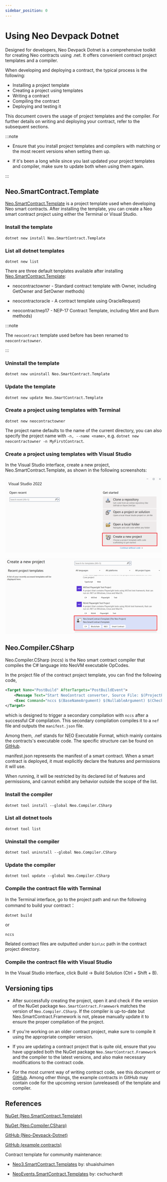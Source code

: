 ```yaml
---
sidebar_position: 0
---
```

# Using Neo Devpack Dotnet

Designed for developers, Neo Devpack Dotnet is a comprehensive toolkit for creating Neo contracts using .net. It offers convenient contract project templates and a compiler. 

When developing and deploying a contract, the typical process is the following: 

- Installing a project template
- Creating a project using templates
- Writing a contract
- Compiling the contract
- Deploying and testing it

This document covers the usage of project templates and the compiler. For further details on writing and deploying your contract, refer to the subsequent sections.

:::note

- Ensure that you install project templates and compilers with matching or the most recent versions when setting them up.

- If it's been a long while since you last updated your project templates and compiler, make sure to update both when using them again.

:::

## Neo.SmartContract.Template

[Neo.SmartContract.Template](https://www.nuget.org/packages/Neo.SmartContract.Template) is a project template used when developing Neo smart contracts. After installing the template, you can create a Neo smart contract project using either the Terminal or Visual Studio.

### Install the template

```
dotnet new install Neo.SmartContract.Template
```

### List all dotnet templates

```
dotnet new list
```

 There are three default templates available after installing [Neo.SmartContract.Template](https://www.nuget.org/packages/Neo.SmartContract.Template): 

- neocontractowner - Standard contract template with Owner, including GetOwner and SetOwner methods)

- neocontractoracle - A contract template using OracleRequest)

- neocontractnep17 - NEP-17 Contract Template, including Mint and Burn methods)

:::note

The `neocontract` template used before has been renamed to `neocontractowner`.

:::

### Uninstall the template

```
dotnet new uninstall Neo.SmartContract.Template
```

### Update the template

```
dotnet new update Neo.SmartContract.Template
```

### Create a project using templates with Terminal

```
dotnet new neocontractowner
```

The project name defaults to the name of the current directory, you can also specify the project name with `-n, --name <name>`, e.g. `dotnet new neocontractowner -n MyFirstContract`.

### Create a project using templates with Visual Studio

In the Visual Studio interface, create a new project, Neo.SmartContract.Template, as shown in the following screenshots:

![](../assets/neo-devpack-dotnet-1.png)

![](../assets/neo-devpack-dotnet-2.png)

## Neo.Compiler.CSharp

Neo.Compiler.CSharp (nccs) is the Neo smart contract compiler that compiles the C# language into NeoVM executable OpCodes.

In the project file of the contract project template, you can find the following code, 


```xml
<Target Name="PostBuild" AfterTargets="PostBuildEvent">
    <Message Text="Start NeoContract converter, Source File: $(ProjectPath)" Importance="high"></Message>
    <Exec Command="nccs $(BaseNameArgument) $(NullableArgument) $(CheckedArgument) $(DebugArgument) &quot;$(ProjectPath)&quot;" />
</Target>
```

which is designed to trigger a secondary compilation with `nccs` after a successful C# compilation. This  secondary compilation compiles it to a `nef` file and outputs the `manifest.json` file.

Among them, .nef stands for NEO Executable Format, which mainly contains the contracts's executable code. The specific structure can be found on [GitHub](https://github.com/neo-project/neo/blob/master/src/Neo/SmartContract/NefFile.cs).

manifest.json represents the manifest of a smart contract. When a smart contract is deployed, it must explicitly declare the features and permissions it will use.

When running, it will be restricted by its declared list of features and permissions, and cannot exhibit any behavior outside the scope of the list.

### Install the compiler

```
dotnet tool install --global Neo.Compiler.CSharp
```

### List all dotnet tools

```
dotnet tool list
```

### Uninstall the compiler

```
dotnet tool uninstall --global Neo.Compiler.CSharp
```

### Update the compiler

```
dotnet tool update --global Neo.Compiler.CSharp
```

### Compile the contract file with Terminal

In the Terminal interface, go to the project path and run the following command to build your contract：

```
dotnet build
```

or

```
nccs
```

Related contract files are outputted under `bin\sc` path in the contract project directory.

### Compile the contract file with Visual Studio

In the Visual Studio interface, click Build -> Build Solution (Ctrl + Shift + B).

## Versioning tips

- After successfully creating the project, open it and check if the version of the NuGet package `Neo.SmartContract.Framework` matches the version of `Neo.Compiler.CSharp`. If the compiler is up-to-date but Neo.SmartContract.Framework is not, please manually update it to ensure the proper compilation of the project.

- If you're working on an older contract project, make sure to compile it using the appropriate compiler version.

- If you are updating a contract project that is quite old, ensure that you have upgraded both the NuGet package `Neo.SmartContract.Framework` and the compiler to the latest versions, and also make necessary modifications to the contract code.

- For the most current way of writing contract code, see this document or [GitHub](https://github.com/neo-project/neo-devpack-dotnet/tree/master/examples). Among other things, the example contracts in GitHub may contain code for the upcoming version (unreleased) of the template and compiler.

## References 

[NuGet (Neo.SmartContract.Template)](https://www.nuget.org/packages/Neo.SmartContract.Template)

[NuGet (Neo.Compiler.CSharp)](https://www.nuget.org/packages/Neo.Compiler.CSharp)

[GitHub (Neo-Devpack-Dotnet)](https://github.com/neo-project/neo-devpack-dotnet)

[GitHub (example contracts)](https://github.com/neo-project/neo-devpack-dotnet/tree/master/examples)

Contract template for community maintenance:

- [Neo3.SmartContract.Templates](https://www.nuget.org/packages/Neo3.SmartContract.Templates) by: shuaishuimen

- [NeoEvents.SmartContract.Templates](https://www.nuget.org/packages/NeoEvents.SmartContract.Templates) by: cschuchardt
